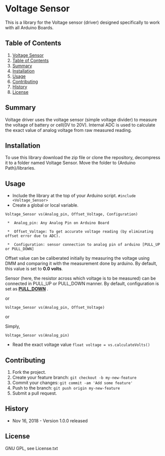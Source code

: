 # Voltage Sensor
This is a library for the Voltage sensor (driver) designed specifically to work with all Arduino Boards.

## Table of Contents

1. [Voltage Sensor](#VoltageSensor)
2. [Table of Contents](#table-of-contents)
3. [Summary](#summary)
4. [Installation](#installation)
5. [Usage](#usage)
6. [Contributing](#contributing)
7. [History](#history)
8. [License](#license)

<snippet>
<content>
  

## Summary

Voltage driver uses the voltage sensor (simple voltage divider) to measure the voltage of battery or cell(0V to 20V). Internal ADC is used to  calculate the exact value of analog voltage from raw measured reading.


## Installation

To use this library download the zip file or clone the repository, decompress it to a folder named Voltage Sensor. Move the folder to {Arduino Path}/libraries.

## Usage

* Include the library at the top of your Arduino script. `#include <Voltage_Sensor>`
* Create a global or local variable. 
  
 `Voltage_Sensor vs(Analog_pin, Offset_Voltage, Configuration)`
  ```
   *  Analog_pin: Any Analog Pin on Arduino Board
   
   *  Offset_Voltage: To get accurate voltage reading (by eliminating offset error due to ADC).  
   
   *  Configuration: sensor connection to analog pin of arduino [PULL_UP or PULL_DOWN]  
   ```
  
   Offset value can be caliberated initially by measuring the voltage using DMM and comparing it with the measurement done by arduino. By default, this value is set to **0.0 volts**. 
   
   Sensor (here, the resistor across which voltage is to be measured) can be connected in PULL_UP or PULL_DOWN manner. By default, configuration is set as [**PULL_DOWN**](https://electronics.stackexchange.com/questions/210643/pull-up-pull-down-resistor-confusion)
.
  
 or
 
 `Voltage_Sensor vs(Analog_pin, Offset_Voltage)`
 
 or
 
 Simply,
  
 `Voltage_Sensor vs(Analog_pin)`
 
* Read the exact voltage value
 `float voltage = vs.calculateVolts()`

## Contributing

1. Fork the project.
2. Create your feature branch: `git checkout -b my-new-feature`
3. Commit your changes: `git commit -am 'Add some feature'`
4. Push to the branch: `git push origin my-new-feature`
5. Submit a pull request.

## History

- Nov  16, 2018   - Version 1.0.0 released

## License

GNU GPL, see License.txt
</content>
</snippet>
